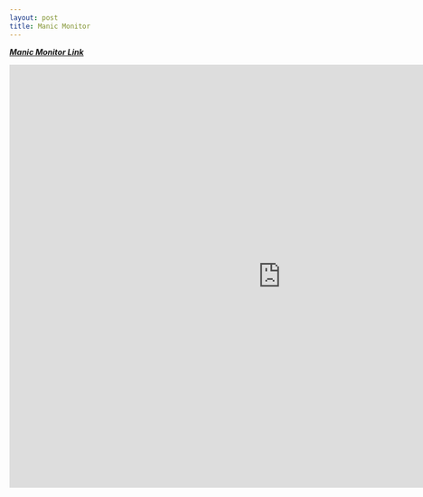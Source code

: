 ```yaml
---
layout: post
title: Manic Monitor
---
```


***[Manic Monitor Link](http://54.174.196.87:5001//)***

<iframe src="https://docs.google.com/presentation/d/1Rzsl3VoxmRJJTy48DYdEPU5MMZjqR3-oY5_O2LRtuqI/embed?start=false&loop=false&delayms=3000" frameborder="0" width="960" height="749" allowfullscreen="true" mozallowfullscreen="true" webkitallowfullscreen="true"></iframe>

 
    